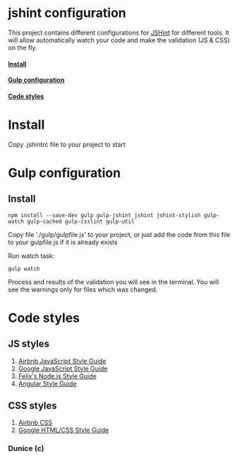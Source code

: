 # jshint configuration

This project contains different configurations for 
[JSHint](http://jshint.com/docs/) for different tools. 
It will allow automatically watch your code and make the validation (JS & CSS) on the fly.


#### [Install](#install)
#### [Gulp configuration](#gulp-configuration)
#### [Code styles](#code-styles)


# Install
Copy .jshintrc file to your project to start



# Gulp configuration 

## Install
```
npm install --save-dev gulp gulp-jshint jshint jshint-stylish gulp-watch gulp-cached gulp-csslint gulp-util
```

Copy file './gulp/gulpfile.js' to your project, or just add the 
code from this file to your gulpfile.js if it is already exists

Run watch task:
```
gulp watch
```

Process and results of the validation you will see in the terminal.
You will see the warnings only for files which was changed.



# Code styles
## JS styles
1. [Airbnb JavaScript Style Guide](https://github.com/airbnb/javascript)
2. [Google JavaScript Style Guide](https://google.github.io/styleguide/javascriptguide.xml)
3. [Felix's Node.js Style Guide](http://nodeguide.com/style.html)
4. [Angular Style Guide](https://github.com/johnpapa/angular-styleguide/blob/master/a1/README.md)

## CSS styles
1. [Airbnb CSS](https://github.com/airbnb/css)
2. [Google HTML/CSS Style Guide](https://google.github.io/styleguide/htmlcssguide.xml)

### Dunice (c)